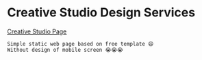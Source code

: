 # Creative Studio Design Services
[Creative Studio Page](https://perhaylo.github.io/creative-studio/)

```
Simple static web page based on free template 😄 
Without design of mobile screen 😭😭😭
```
